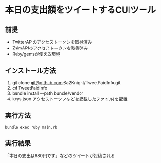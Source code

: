 # 本日の支出額をツイートするCUIツール
## 前提
- TwitterAPIのアクセストークンを取得済み
- ZaimAPIのアクセストークンを取得済み
- Ruby/gemsが使える環境
## インストール方法
1. git clone git@github.com:Sa2Knight/TweetPaidInfo.git
2. cd TweetPaidInfo
3. bundle install --path bundle/vendor
4. keys.json(アクセストークンなどを記載したファイル)を配置
## 実行方法
```
bundle exec ruby main.rb
```
## 実行結果
「本日の支出は680円です」などのツイートが投稿される
